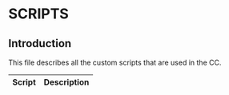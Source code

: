 # SCRIPTS


## Introduction

This file describes all the custom scripts that are used in the CC.

Script | Description 
----- | -----

